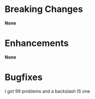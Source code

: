 # Breaking Changes

**None**

# Enhancements

**None**

# Bugfixes

I got 99 problems and a backslash IS one
